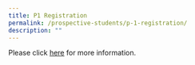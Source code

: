 ```yaml
---
title: P1 Registration
permalink: /prospective-students/p-1-registration/
description: ""
---
```

Please click [here](https://www.moe.gov.sg/primary/p1-registration) for more information.
